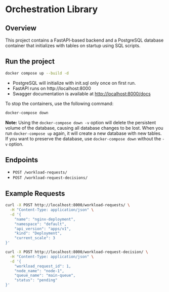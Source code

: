 # Orchestration Library

## Overview

This project contains a FastAPI-based backend and a PostgreSQL database container that initializes with tables on startup using SQL scripts.

## Run the project

```bash
docker compose up --build -d
```
- PostgreSQL will initialize with init.sql only once on first run.
- FastAPI runs on http://localhost:8000
- Swagger documentation is available at [http://localhost:8000/docs](http://localhost:8000/docs)

To stop the containers, use the following command:

```bash
docker-compose down
```

**Note:** Using the `docker-compose down -v` option will delete the persistent volume of the database, causing all database changes to be lost. When you run `docker-compose up` again, it will create a new database with new tables. If you want to preserve the database, use `docker-compose down` without the `-v` option.


## Endpoints

- `POST /workload-requests/`
- `POST /workload-request-decisions/`

## Example Requests

```bash
curl -X POST http://localhost:8000/workload-requests/ \
  -H "Content-Type: application/json" \
  -d '{
    "name": "nginx-deployment",
    "namespace": "default",
    "api_version": "apps/v1",
    "kind": "Deployment",
    "current_scale": 3
}'

curl -X POST http://localhost:8000/workload-request-decision/ \
  -H "Content-Type: application/json" \
  -d '{
    "workload_request_id": 1,
    "node_name": "node-1",
    "queue_name": "main-queue",
    "status": "pending"
}'
```

